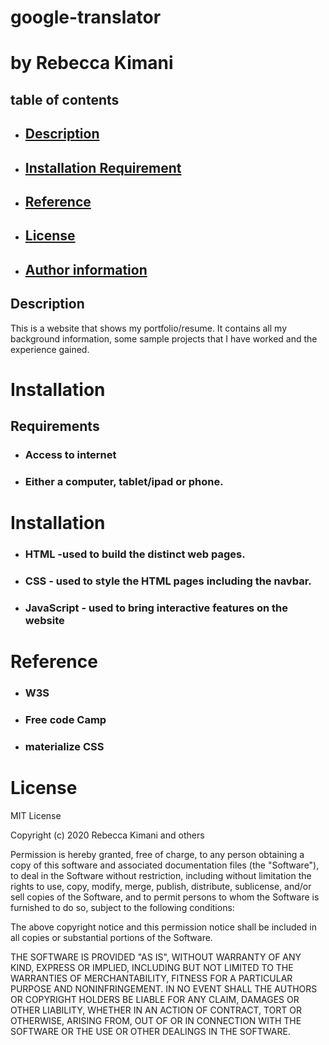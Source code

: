 # google-translator

# by Rebecca Kimani

## table of contents

- ## [Description]()

- ## [Installation Requirement]()

- ## [Reference]()

- ## [License]()

- ## [Author information]()

## Description

This is a website that shows my portfolio/resume. It contains all my background information, some sample projects that I have worked and the experience gained.

# Installation

## Requirements

- ### Access to internet
- ### Either a computer, tablet/ipad or phone.

# Installation

- ### HTML -used to build the distinct web pages.
- ### CSS - used to style the HTML pages including the navbar.
- ### JavaScript - used to bring interactive features on the website

# Reference

- ### W3S
- ### Free code Camp
- ### materialize CSS

# License

MIT License

Copyright (c) 2020 Rebecca Kimani and others

Permission is hereby granted, free of charge, to any person obtaining
a copy of this software and associated documentation files (the
"Software"), to deal in the Software without restriction, including
without limitation the rights to use, copy, modify, merge, publish,
distribute, sublicense, and/or sell copies of the Software, and to
permit persons to whom the Software is furnished to do so, subject to
the following conditions:

The above copyright notice and this permission notice shall be
included in all copies or substantial portions of the Software.

THE SOFTWARE IS PROVIDED "AS IS", WITHOUT WARRANTY OF ANY KIND,
EXPRESS OR IMPLIED, INCLUDING BUT NOT LIMITED TO THE WARRANTIES OF
MERCHANTABILITY, FITNESS FOR A PARTICULAR PURPOSE AND
NONINFRINGEMENT. IN NO EVENT SHALL THE AUTHORS OR COPYRIGHT HOLDERS BE
LIABLE FOR ANY CLAIM, DAMAGES OR OTHER LIABILITY, WHETHER IN AN ACTION
OF CONTRACT, TORT OR OTHERWISE, ARISING FROM, OUT OF OR IN CONNECTION
WITH THE SOFTWARE OR THE USE OR OTHER DEALINGS IN THE SOFTWARE.
